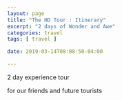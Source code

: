 ```yaml
---
layout: page
title: "The HD Tour : Itinerary"
excerpt: "2 days of Wonder and Awe"
categories: travel
tags: [ travel ]

date: 2019-03-14T08:08:50-04:00

---
```



2 day experience tour

for our friends and future tourists
